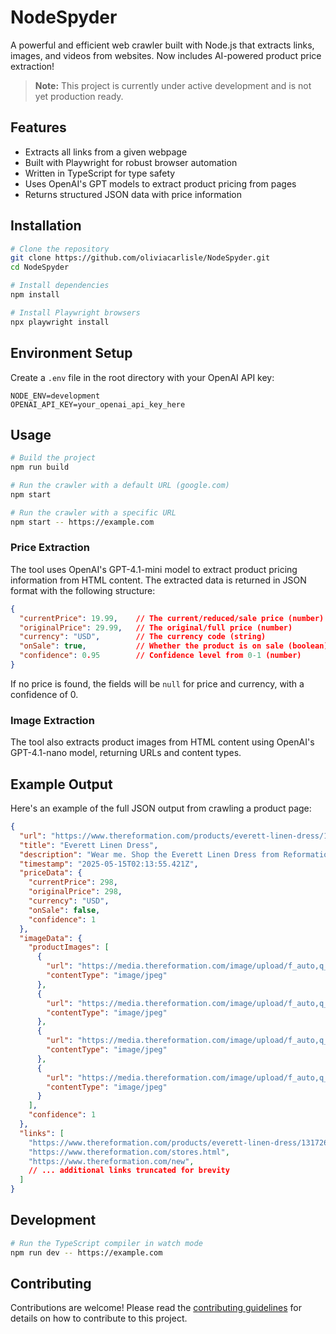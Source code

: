 # NodeSpyder
A powerful and efficient web crawler built with Node.js that extracts links, images, and videos from websites. Now includes AI-powered product price extraction!

> **Note:** This project is currently under active development and is not yet production ready.

## Features
- Extracts all links from a given webpage
- Built with Playwright for robust browser automation
- Written in TypeScript for type safety
- Uses OpenAI's GPT models to extract product pricing from pages
- Returns structured JSON data with price information

## Installation
```bash
# Clone the repository
git clone https://github.com/oliviacarlisle/NodeSpyder.git
cd NodeSpyder

# Install dependencies
npm install

# Install Playwright browsers
npx playwright install
```

## Environment Setup
Create a `.env` file in the root directory with your OpenAI API key:
```
NODE_ENV=development
OPENAI_API_KEY=your_openai_api_key_here
```

## Usage
```bash
# Build the project
npm run build

# Run the crawler with a default URL (google.com)
npm start

# Run the crawler with a specific URL
npm start -- https://example.com
```

### Price Extraction
The tool uses OpenAI's GPT-4.1-mini model to extract product pricing information from HTML content. The extracted data is returned in JSON format with the following structure:

```json
{
  "currentPrice": 19.99,    // The current/reduced/sale price (number)
  "originalPrice": 29.99,   // The original/full price (number)
  "currency": "USD",        // The currency code (string)
  "onSale": true,           // Whether the product is on sale (boolean)
  "confidence": 0.95        // Confidence level from 0-1 (number)
}
```

If no price is found, the fields will be `null` for price and currency, with a confidence of 0.

### Image Extraction
The tool also extracts product images from HTML content using OpenAI's GPT-4.1-nano model, returning URLs and content types.

## Example Output
Here's an example of the full JSON output from crawling a product page:

```json
{
  "url": "https://www.thereformation.com/products/everett-linen-dress/1317269RDE.html?dwvar_1317269RDE_color=RDE",
  "title": "Everett Linen Dress",
  "description": "Wear me. Shop the Everett Linen Dress from Reformation, a sleeveless midi dress with a square neckline, fitted bust, relaxed skirt, and embroidery detailing.",
  "timestamp": "2025-05-15T02:13:55.421Z",
  "priceData": {
    "currentPrice": 298,
    "originalPrice": 298,
    "currency": "USD",
    "onSale": false,
    "confidence": 1
  },
  "imageData": {
    "productImages": [
      {
        "url": "https://media.thereformation.com/image/upload/f_auto,q_auto,dpr_1.0/w_800,c_scale//PRD-SFCC/1317269/RADIANCE/1317269.1.RADIANCE?_s=RAABAB0",
        "contentType": "image/jpeg"
      },
      {
        "url": "https://media.thereformation.com/image/upload/f_auto,q_auto:eco,dpr_auto/w_500/PRD-SFCC/1317269/RADIANCE/1317269.2.RADIANCE?_s=RAABAB0",
        "contentType": "image/jpeg"
      },
      {
        "url": "https://media.thereformation.com/image/upload/f_auto,q_auto:eco,dpr_auto/w_500/PRD-SFCC/1317269/RADIANCE/1317269.3.RADIANCE?_s=RAABAB0",
        "contentType": "image/jpeg"
      },
      {
        "url": "https://media.thereformation.com/image/upload/f_auto,q_auto:eco,dpr_auto/w_500/PRD-SFCC/1317269/RADIANCE/1317269.4.RADIANCE?_s=RAABAB0",
        "contentType": "image/jpeg"
      }
    ],
    "confidence": 1
  },
  "links": [
    "https://www.thereformation.com/products/everett-linen-dress/1317269RDE.html?dwvar_1317269RDE_color=RDE#main",
    "https://www.thereformation.com/stores.html",
    "https://www.thereformation.com/new",
    // ... additional links truncated for brevity
  ]
}
```

## Development
```bash
# Run the TypeScript compiler in watch mode
npm run dev -- https://example.com
```

## Contributing
Contributions are welcome! Please read the [contributing guidelines](CONTRIBUTING.md) for details on how to contribute to this project.
